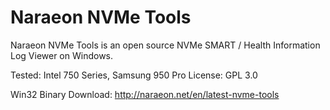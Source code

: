 # Naraeon NVMe Tools

Naraeon NVMe Tools is an open source NVMe SMART / Health Information Log Viewer on Windows.

Tested: Intel 750 Series, Samsung 950 Pro
License: GPL 3.0

Win32 Binary Download: http://naraeon.net/en/latest-nvme-tools
